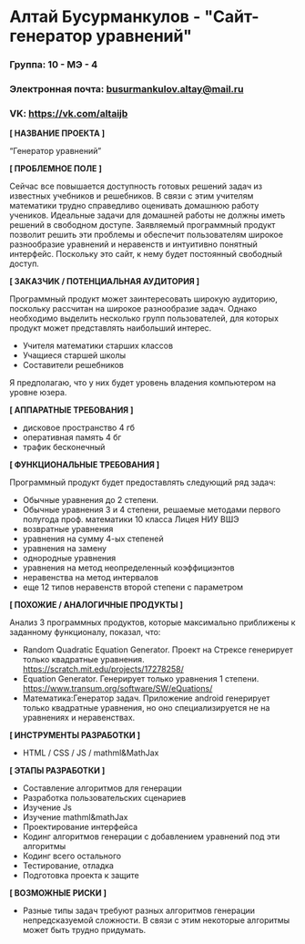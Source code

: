 # Алтай Бусурманкулов - "Сайт-генератор уравнений"

### Группа: 10 - МЭ - 4
### Электронная почта: busurmankulov.altay@mail.ru
### VK: https://vk.com/altaijb


**[ НАЗВАНИЕ ПРОЕКТА ]**

“Генератор уравнений”

**[ ПРОБЛЕМНОЕ ПОЛЕ ]**

Сейчас все повышается доступность готовых решений задач из известных учебников и решебников. В связи с этим учителям математики трудно справедливо оценивать домашнюю работу учеников. Идеальные задачи для домашней работы не должны иметь решений в свободном доступе. Заявляемый программный продукт позволит решить эти проблемы и обеспечит пользователям широкое разнообразие уравнений и неравенств и интуитивно понятный интерфейс. Поскольку это сайт, к нему будет постоянный свободный доступ.

**[ ЗАКАЗЧИК / ПОТЕНЦИАЛЬНАЯ АУДИТОРИЯ ]**

Программный продукт может заинтересовать широкую аудиторию, поскольку рассчитан на широкое разнообразие задач. Однако необходимо выделить несколько групп пользователей, для которых продукт может представлять наибольший интерес.

* Учителя математики старших классов
* Учащиеся старшей школы
* Составители решебников

Я предполагаю, что у них будет уровень владения компьютером на уровне юзера.

**[ АППАРАТНЫЕ ТРЕБОВАНИЯ ]** 


* дисковое пространство 4 гб
* оперативная память 4 бг
* трафик бесконечный 

**[ ФУНКЦИОНАЛЬНЫЕ ТРЕБОВАНИЯ ]**

Программный продукт будет предоставлять следующий ряд задач:

* Обычные уравнения до 2 степени.
* Обычные уравнения 3 и 4 степени, решаемые методами первого полугода проф. математики 10 класса Лицея НИУ ВШЭ
* возвратные уравнения
* уравнения на сумму 4-ых степеней
* уравнения на замену
* однородные уравнения
* уравнения на метод неопределенный коэффициэнтов
* неравенства на метод интервалов
* еще 12 типов неравенств второй степени с параметром

**[ ПОХОЖИЕ / АНАЛОГИЧНЫЕ ПРОДУКТЫ ]**

Анализ 3 программных продуктов, которые максимально приближены к заданному функционалу, показал, что:

* Random Quadratic Equation Generator. Проект на Стрексе генерирует только квадратные уравнения. https://scratch.mit.edu/projects/17278258/
*	Equation Generator. Генерирует только уравнения 1 степени. https://www.transum.org/software/SW/eQuations/
* Математика:Генератор задач. Приложение android генерирует только квадратные уравнения, но оно специализируется не на уравнениях и неравенствах.


**[ ИНСТРУМЕНТЫ РАЗРАБОТКИ ]**

*	HTML / CSS / JS / mathml&MathJax

**[ ЭТАПЫ РАЗРАБОТКИ ]**

* Составление алгоритмов для генерации
*	Разработка пользовательских сценариев
* Изучение Js
* Изучение mathml&mathJax
*	Проектирование интерфейса
* Кодинг алгоритмов генерации c добавлением уравнений под эти алгоритмы
* Кодинг всего остального
*	Тестирование, отладка
*	Подготовка проекта к защите

**[ ВОЗМОЖНЫЕ РИСКИ ]**

* Разные типы задач требуют разных алгоритмов генерации непредсказуемой сложности. В связи с этим некоторые алгоритмы может быть трудно придумать.


